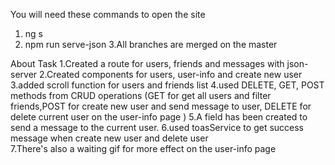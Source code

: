 You will need these commands to open the site
1. ng s 
2. npm run serve-json 
3.All branches are merged on the master

About Task
1.Created a route for users, friends and messages with json-server
2.Created components for users, user-info and create new user
3.added scroll function for users and friends list
4.used DELETE, GET, POST methods from CRUD operations (GET for get all users and filter friends,POST for create new user and send message to user, DELETE for delete current user on the user-info page )
5.A field has been created to send a message to the current user.
6.used toasService to get success message when create new user and delete user  
7.There's also a waiting gif for more effect on the user-info page